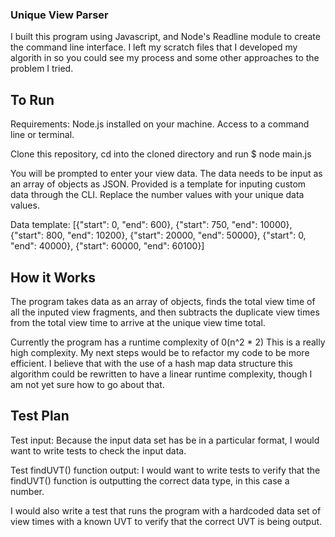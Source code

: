 ### Unique View Parser

I built this program using Javascript, and Node's Readline module to create the command line interface.
I left my scratch files that I developed my algorith in so you could see my process and some other approaches 
to the problem I tried.

## To Run

Requirements: 
Node.js installed on your machine.
Access to a command line or terminal.

Clone this repository, cd into the cloned directory and run $ node main.js

You will be prompted to enter your view data. The data needs to be input as an array of objects as JSON.
Provided is a template for inputing custom data through the CLI. Replace the number values with your unique data values.

Data template:
[{"start": 0, "end": 600}, {"start": 750, "end": 10000}, {"start": 800, "end": 10200}, {"start": 20000, "end": 50000}, {"start": 0, "end": 40000}, {"start": 60000, "end": 60100}]

## How it Works

The program takes data as an array of objects, finds the total view time of all the inputed view fragments, and then subtracts
the duplicate view times from the total view time to arrive at the unique view time total. 

Currently the program has a runtime complexity of 0(n^2 * 2)
This is a really high complexity. My next steps would be to refactor my code to be more efficient. I believe that 
with the use of a hash map data structure this algorithm could be rewritten to have a linear runtime complexity, though I am 
not yet sure how to go about that.

## Test Plan

Test input:
Because the input data set has be in a particular format, I would want to write tests to check the input data.

Test findUVT() function output:
I would want to write tests to verify that the findUVT() function is outputting the correct data type, in this case 
a number.

I would also write a test that runs the program with a hardcoded data set of view times with a known UVT to verify 
that the correct UVT is being output.
